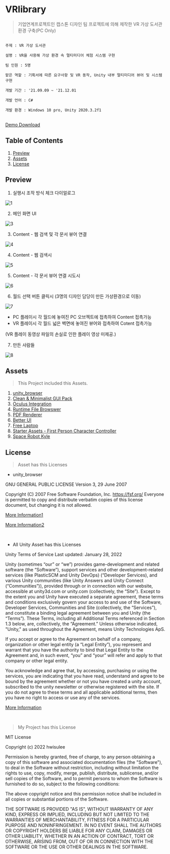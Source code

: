 # VRlibrary
>기업연계프로젝트인 캡스톤 디자인 팀 프로젝트에 의해 제작한 VR 가상 도서관 환경 구축(PC Only)

<pre>
<code>
주제 : VR 가상 도서관</br>
설명 : VR을 사용해 가상 환경 속 멀티미디어 체험 시스템 구현</br>
팀 인원 : 5명</br>
맡은 역할 : 기획서에 따른 요구사항 및 VR 동작, Unity 내부 멀티미디어 뷰어 및 시스템 구현</br>
개발 기간 : '21.09.09 ~ '21.12.01</br>
개발 언어 : C#</br>
개발 환경 : Windows 10 pro, Unity 2020.3.2f1
</code>
</pre>

[Demo Download](https://drive.google.com/file/d/1QBl6_fYThlSQgi4UvD8zUrjZm593Ac30/view?usp=sharing)

## Table of Contents
1. [Preview](#preview)
2. [Assets](#assets)
3. [License](#license)

<h2 id="preview">Preview</h2>

1. 실행시 조작 방식 체크 다이얼로그

![1](https://user-images.githubusercontent.com/62528282/169640669-d232f958-175a-4af3-a60f-44272462ee64.JPG)

2. 메인 화면 UI

![3](https://user-images.githubusercontent.com/62528282/169640673-ab8b6aa8-967a-4342-b172-4fd1e26ce626.JPG)

3. Content - 웹 검색 및 각 문서 뷰어 연결

![4](https://user-images.githubusercontent.com/62528282/169640675-8090724d-abe8-4fc4-aa9f-e8a3704dbc38.JPG)

4. Content - 웹 검색시

![5](https://user-images.githubusercontent.com/62528282/169640676-b7bdbf86-4c63-4363-b16f-adfb70f053da.JPG)

5. Content - 각 문서 뷰어 연결 시도시

![6](https://user-images.githubusercontent.com/62528282/169640678-f72574c7-7989-4793-97e7-7a42863098e9.JPG)

6. 월드 선택 버튼 클릭시 (3명의 디자인 담당이 만든 가상환경으로 이동)

![7](https://user-images.githubusercontent.com/62528282/169640679-406b9283-f967-41ea-8c7d-efe9820cfe45.JPG)

- PC 플레이시 각 월드에 놓여진 PC 오브젝트에 접촉하여 Content 접촉가능
- VR 플레이시 각 월드 넓은 벽면에 놓여진 뷰어와 접촉하여 Cotent 접촉가능

(VR 플레이 동영상 파일의 손실로 인한 플레이 영상 미제공.)

7. 만든 사람들

![8](https://user-images.githubusercontent.com/62528282/169640680-cf797531-5970-4309-bd85-92a5db8c2ad0.JPG)

<h2 id="assets">Assets</h2>

>This Project included this Assets.

1. [unity_browser](https://github.com/tunerok/unity_browser)
2. [Clean & Minimalist GUI Pack](https://assetstore.unity.com/packages/2d/gui/clean-minimalist-gui-pack-75123)
3. [Oculus Integration](https://assetstore.unity.com/packages/tools/integration/oculus-integration-82022)
4. [Runtime File Browswer](https://assetstore.unity.com/packages/tools/gui/runtime-file-browser-113006)
5. [PDF Renderer](https://assetstore.unity.com/packages/tools/gui/pdf-renderer-32815)
6. [Better UI](https://assetstore.unity.com/packages/tools/gui/better-ui-79031)
7. [Free Laptop](https://assetstore.unity.com/packages/3d/props/electronics/free-laptop-90315)
8. [Starter Assets - First Person Character Controller](https://assetstore.unity.com/packages/essentials/starter-assets-first-person-character-controller-196525)
9. [Space Robot Kyle](https://assetstore.unity.com/packages/3d/characters/robots/space-robot-kyle-4696)

<h2 id="license">License</h2>

>Asset has this Licenses

- unity_browser

GNU GENERAL PUBLIC LICENSE
Version 3, 29 June 2007

Copyright (C) 2007 Free Software Foundation, Inc. <https://fsf.org/>
Everyone is permitted to copy and distribute verbatim copies
of this license document, but changing it is not allowed.

[More Information1](https://github.com/tunerok/unity_browser)

[More Information2](https://github.com/tunerok/unity_browser/blob/master/LICENSE)

<br>

- All Unity Asset has this Licenses

Unity Terms of Service
Last updated: January 28, 2022

Unity (sometimes “our” or “we”) provides game-development and related software (the “Software”), support services and other development-related services (like PlasticSCM and Unity DevOps) (“Developer Services), and various Unity communities (like Unity Answers and Unity Connect (“Communities”)), provided through or in connection with our website, accessible at unity3d.com or unity.com (collectively, the “Site”). Except to the extent you and Unity have executed a separate agreement, these terms and conditions exclusively govern your access to and use of the Software, Developer Services, Communities and Site (collectively, the “Services”), and constitute a binding legal agreement between you and Unity (the “Terms”).  These Terms, including all Additional Terms referenced in Section 1.3 below, are, collectively, the “Agreement.” Unless otherwise indicated, "Unity," as used throughout the Agreement, means Unity Technologies ApS.

If you accept or agree to the Agreement on behalf of a company, organization or other legal entity (a “Legal Entity”), you represent and warrant that you have the authority to bind that Legal Entity to the Agreement and, in such event, “you” and “your” will refer and apply to that company or other legal entity.

You acknowledge and agree that, by accessing, purchasing or using the services, you are indicating that you have read, understand and agree to be bound by the agreement whether or not you have created a unity account, subscribed to the unity newsletter or otherwise registered with the site. If you do not agree to these terms and all applicable additional terms, then you have no right to access or use any of the services.

[More Information](https://unity3d.com/kr/legal/terms-of-service)

<br>

>My Project has this License

MIT License

Copyright (c) 2022 hwisulee

Permission is hereby granted, free of charge, to any person obtaining a copy
of this software and associated documentation files (the "Software"), to deal
in the Software without restriction, including without limitation the rights
to use, copy, modify, merge, publish, distribute, sublicense, and/or sell
copies of the Software, and to permit persons to whom the Software is
furnished to do so, subject to the following conditions:

The above copyright notice and this permission notice shall be included in all
copies or substantial portions of the Software.

THE SOFTWARE IS PROVIDED "AS IS", WITHOUT WARRANTY OF ANY KIND, EXPRESS OR
IMPLIED, INCLUDING BUT NOT LIMITED TO THE WARRANTIES OF MERCHANTABILITY,
FITNESS FOR A PARTICULAR PURPOSE AND NONINFRINGEMENT. IN NO EVENT SHALL THE
AUTHORS OR COPYRIGHT HOLDERS BE LIABLE FOR ANY CLAIM, DAMAGES OR OTHER
LIABILITY, WHETHER IN AN ACTION OF CONTRACT, TORT OR OTHERWISE, ARISING FROM,
OUT OF OR IN CONNECTION WITH THE SOFTWARE OR THE USE OR OTHER DEALINGS IN THE
SOFTWARE.

